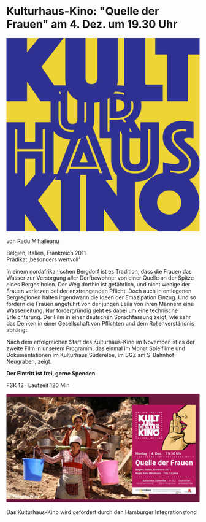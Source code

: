 # Kulturhaus-Kino: "Quelle der Frauen" am 4. Dez. um 19.30 Uhr 

![](/img/KHKino-Logo4.jpg)

von Radu Mihaileanu

Belgien, Italien, Frankreich 2011  
Prädikat ‚besonders wertvoll‘ 

In einem nordafrikanischen Bergdorf ist es Tradition, dass die Frauen das Wasser zur
Versorgung aller Dorfbewohner von einer Quelle an der Spitze eines Berges holen. Der
Weg dorthin ist gefährlich, und nicht wenige der Frauen verletzen bei der anstrengenden
Pflicht. Doch auch in entlegenen Bergregionen halten irgendwann die Ideen der
Emazipation Einzug. Und so fordern die Frauen angeführt von der jungen Leila von ihren
Männern eine Wasserleitung. Nur fordergründig geht es dabei um eine technische
Erleichterung. Der Film in einer deutschen Sprachfassung zeigt, wie sehr das Denken in
einer Gesellschaft von Pflichten und dem Rollenverständnis abhängt. 

Nach dem erfolgreichen Start des Kulturhaus-Kino im November ist es der zweite Film in
unserem Programm, das einmal im Monat Spielfilme und Dokumentationen im Kulturhaus
Süderelbe, im BGZ am S-Bahnhof Neugraben, zeigt.  

**Der Eintritt ist frei, gerne Spenden**

FSK 12 · Laufzeit 120 Min

![](/img/KHK-04_12_17-Infoscreen1.jpg)  

Das Kulturhaus-Kino wird gefördert durch den Hamburger Integrationsfond 

